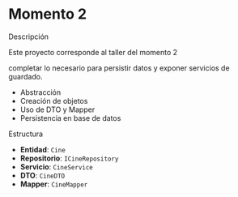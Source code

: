 # Momento 2

Descripción

Este proyecto corresponde al taller del momento 2

completar lo necesario para persistir datos y exponer servicios de guardado.
- Abstracción
- Creación de objetos
- Uso de DTO y Mapper
- Persistencia en base de datos

Estructura
- **Entidad**: `Cine`
- **Repositorio**: `ICineRepository`
- **Servicio**: `CineService`
- **DTO**: `CineDTO`
- **Mapper**: `CineMapper`

